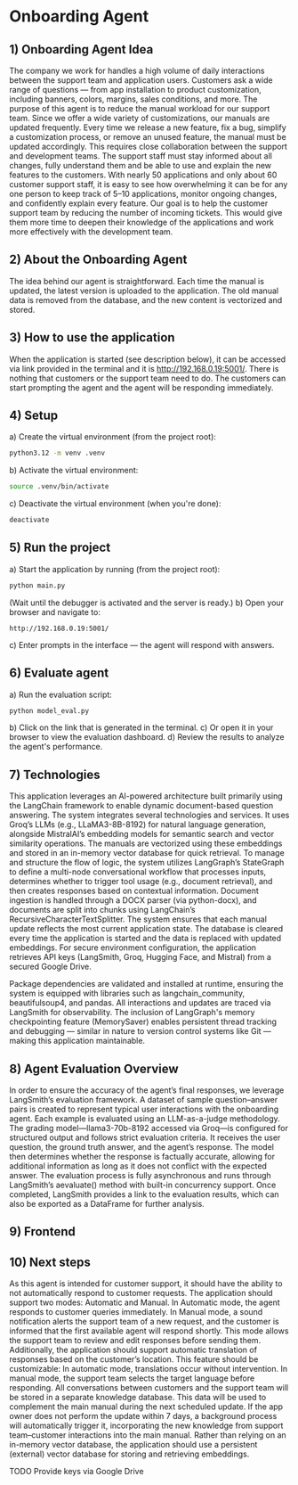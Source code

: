 # Onboarding Agent

## 1) Onboarding Agent Idea
The company we work for handles a high volume of daily interactions between the support team and application users. Customers ask a wide range of questions — from app installation to product customization, including banners, colors, margins, sales conditions, and more.
The purpose of this agent is to reduce the manual workload for our support team. Since we offer a wide variety of customizations, our manuals are updated frequently. Every time we release a new feature, fix a bug, simplify a customization process, or remove an unused feature, the manual must be updated accordingly. This requires close collaboration between the support and development teams. The support staff must stay informed about all changes, fully understand them and be able to use and explain the new features to the customers.
With nearly 50 applications and only about 60 customer support staff, it is easy to see how overwhelming it can be for any one person to keep track of 5–10 applications, monitor ongoing changes, and confidently explain every feature.
Our goal is to help the customer support team by reducing the number of incoming tickets. This would give them more time to deepen their knowledge of the applications and work more effectively with the development team.

## 2) About the Onboarding Agent
The idea behind our agent is straightforward. Each time the manual is updated, the latest version is uploaded to the application. The old manual data is removed from the database, and the new content is vectorized and stored.

## 3) How to use the application
When the application is started (see description below), it can be accessed via link provided in the terminal and it is http://192.168.0.19:5001/. There is nothing that customers or the support team need to do. The customers can start prompting the agent and the agent will be responding immediately.

## 4) Setup
a) Create the virtual environment (from the project root):
```bash
python3.12 -m venv .venv
```
b) Activate the virtual environment:
```bash
source .venv/bin/activate
```
c) Deactivate the virtual environment (when you're done):
```bash
deactivate
```

## 5) Run the project
a) Start the application by running (from the project root):
```bash
python main.py 
```
(Wait until the debugger is activated and the server is ready.)
b) Open your browser and navigate to:
```
http://192.168.0.19:5001/
```
c) Enter prompts in the interface — the agent will respond with answers.

## 6) Evaluate agent
a) Run the evaluation script:
```bash
python model_eval.py
```
b) Click on the link that is generated in the terminal.
c) Or open it in your browser to view the evaluation dashboard.
d) Review the results to analyze the agent's performance.

## 7) Technologies
This application leverages an AI-powered architecture built primarily using the LangChain framework to enable dynamic document-based question answering. The system integrates several technologies and services. It uses Groq’s LLMs (e.g., LLaMA3-8B-8192) for natural language generation, alongside MistralAI’s embedding models for semantic search and vector similarity operations. The manuals are vectorized using these embeddings and stored in an in-memory vector database for quick retrieval. 
To manage and structure the flow of logic, the system utilizes LangGraph’s StateGraph to define a multi-node conversational workflow that processes inputs, determines whether to trigger tool usage (e.g., document retrieval), and then creates responses based on contextual information. 
Document ingestion is handled through a DOCX parser (via python-docx), and documents are split into chunks using LangChain’s RecursiveCharacterTextSplitter. The system ensures that each manual update reflects the most current application state. The database is cleared every time the application is started and the data is replaced with updated embeddings.
For secure environment configuration, the application retrieves API keys (LangSmith, Groq, Hugging Face, and Mistral) from a secured Google Drive.

Package dependencies are validated and installed at runtime, ensuring the system is equipped with libraries such as langchain_community, beautifulsoup4, and pandas.
All interactions and updates are traced via LangSmith for observability. The inclusion of LangGraph's memory checkpointing feature (MemorySaver) enables persistent thread tracking and debugging — similar in nature to version control systems like Git — making this application maintainable.

## 8) Agent Evaluation Overview
In order to ensure the accuracy of the agent’s final responses, we leverage LangSmith’s evaluation framework. A dataset of sample question–answer pairs is created to represent typical user interactions with the onboarding agent. Each example is evaluated using an LLM-as-a-judge methodology.
The grading model—llama3-70b-8192 accessed via Groq—is configured for structured output and follows strict evaluation criteria. It receives the user question, the ground truth answer, and the agent’s response. The model then determines whether the response is factually accurate, allowing for additional information as long as it does not conflict with the expected answer.
The evaluation process is fully asynchronous and runs through LangSmith’s aevaluate() method with built-in concurrency support. Once completed, LangSmith provides a link to the evaluation results, which can also be exported as a DataFrame for further analysis.

## 9) Frontend

## 10) Next steps
As this agent is intended for customer support, it should have the ability to not automatically respond to customer requests. The application should support two modes: Automatic and Manual.
In Automatic mode, the agent responds to customer queries immediately.
In Manual mode, a sound notification alerts the support team of a new request, and the customer is informed that the first available agent will respond shortly. This mode allows the support team to review and edit responses before sending them.
Additionally, the application should support automatic translation of responses based on the customer’s location. This feature should be customizable:
In automatic mode, translations occur without intervention.
In manual mode, the support team selects the target language before responding.
All conversations between customers and the support team will be stored in a separate knowledge database. This data will be used to complement the main manual during the next scheduled update. If the app owner does not perform the update within 7 days, a background process will automatically trigger it, incorporating the new knowledge from support team–customer interactions into the main manual.
Rather than relying on an in-memory vector database, the application should use a persistent (external) vector database for storing and retrieving embeddings.

TODO
Provide keys via Google Drive
